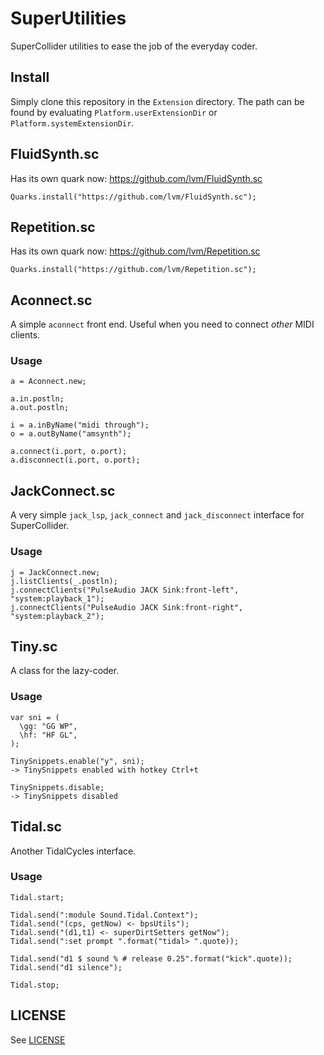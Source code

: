 # SuperUtilities

SuperCollider utilities to ease the job of the everyday coder.

## Install

Simply clone this repository in the `Extension` directory.
The path can be found by evaluating `Platform.userExtensionDir` or `Platform.systemExtensionDir`.


## FluidSynth.sc

Has its own quark now: https://github.com/lvm/FluidSynth.sc

```
Quarks.install("https://github.com/lvm/FluidSynth.sc");
```

## Repetition.sc

Has its own quark now: https://github.com/lvm/Repetition.sc

```
Quarks.install("https://github.com/lvm/Repetition.sc");
```

## Aconnect.sc

A simple `aconnect` front end. Useful when you need to connect _other_ MIDI clients.

### Usage

```
a = Aconnect.new;

a.in.postln;
a.out.postln;

i = a.inByName("midi through");
o = a.outByName("amsynth");

a.connect(i.port, o.port);
a.disconnect(i.port, o.port);
```

## JackConnect.sc

A very simple `jack_lsp`, `jack_connect` and `jack_disconnect` interface for SuperCollider.

### Usage

```
j = JackConnect.new;
j.listClients(_.postln);
j.connectClients("PulseAudio JACK Sink:front-left", "system:playback_1");
j.connectClients("PulseAudio JACK Sink:front-right", "system:playback_2");
```


## Tiny.sc

A class for the lazy-coder.

### Usage

```
var sni = (
  \gg: "GG WP",
  \hf: "HF GL",
);
```

```
TinySnippets.enable("y", sni);
-> TinySnippets enabled with hotkey Ctrl+t
```

```
TinySnippets.disable;
-> TinySnippets disabled
```

## Tidal.sc

Another TidalCycles interface.

### Usage

```
Tidal.start;

Tidal.send(":module Sound.Tidal.Context");
Tidal.send("(cps, getNow) <- bpsUtils");
Tidal.send("(d1,t1) <- superDirtSetters getNow");
Tidal.send(":set prompt ".format("tidal> ".quote));

Tidal.send("d1 $ sound % # release 0.25".format("kick".quote));
Tidal.send("d1 silence");

Tidal.stop;
```

## LICENSE

See [LICENSE](LICENSE)
